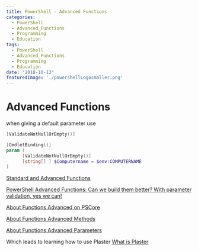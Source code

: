 ```yaml
---
title: PowerShell - Advanced Functions
categories:
  - PowerShell
  - Advanced_Functions  
  - Programming
  - Education
tags:
  - PowerShell
  - Advanced_Functions  
  - Programming
  - Education
date: "2018-10-13"
featuredImage: './powershellLogosmaller.png'
---
```


# Advanced Functions

when giving a default parameter use
```powershell
[ValidateNotNullOrEmpty()]

[CmdletBinding()]
param (
      [ValidateNotNullOrEmpty()]
      [string[] ] $Computername = $env:COMPUTERNAME
)
```

[Standard and Advanced Functions](https://lazywinadmin.com/2015/03/standard-and-advanced-powershell.html)

[PowerShell Advanced Functions: Can we build them better? With parameter validation, yes we can!](https://mikefrobbins.com/2015/03/31/powershell-advanced-functions-can-we-build-them-better-with-parameter-validation-yes-we-can/)

[About Functions Advanced on PSCore](https://docs.microsoft.com/en-us/powershell/module/microsoft.powershell.core/about/about_functions_advanced?view=powershell-6&viewFallbackFrom=powershell-Microsoft.PowerShell.Core)

[About Functions Advanced Methods](https://docs.microsoft.com/en-us/powershell/module/microsoft.powershell.core/about/about_functions_advanced_methods?view=powershell-6&viewFallbackFrom=powershell-Microsoft.PowerShell.Core)

[About Functions Advanced Parameters](https://docs.microsoft.com/en-us/powershell/module/microsoft.powershell.core/about/about_functions_advanced_parameters?view=powershell-6&viewFallbackFrom=powershell-Microsoft.PowerShell.Core)

Which leads to learning how to use Plaster
[What is Plaster](https://hurst.systems/blog/What-is-Plaster/)
